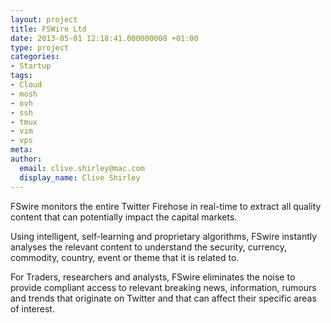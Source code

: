 ```yaml
---
layout: project
title: FSWire Ltd
date: 2013-05-01 12:18:41.000000000 +01:00
type: project
categories:
- Startup
tags:
- Cloud
- mosh
- ovh
- ssh
- tmux
- vim
- vps
meta:
author:
  email: clive.shirley@mac.com
  display_name: Clive Shirley
---
```

FSwire monitors the entire Twitter Firehose in real-time to extract all quality content that can potentially impact the capital markets.

Using intelligent, self-learning and proprietary algorithms, FSwire instantly analyses the relevant content to understand the security, currency, commodity, country, event or theme that it is related to.

For Traders, researchers and analysts, FSwire eliminates the noise to provide compliant access to relevant breaking news, information, rumours and trends that originate on Twitter and that can affect their specific areas of interest.
